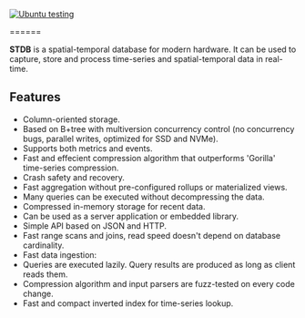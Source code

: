 
[![Ubuntu testing](https://github.com/obstd/stdb/actions/workflows/linux-test.yml/badge.svg)](https://github.com/obstd/stdb/actions/workflows/linux-test.yml)

======

**STDB** is a spatial-temporal database for modern hardware. 
It can be used to capture, store and process time-series and spatial-temporal data in real-time. 

Features
-------

* Column-oriented storage.
* Based on B+tree with multiversion concurrency control (no concurrency bugs, parallel writes, optimized for SSD and NVMe).
* Supports both metrics and events.
* Fast and effecient compression algorithm that outperforms 'Gorilla' time-series compression.
* Crash safety and recovery.
* Fast aggregation without pre-configured rollups or materialized views.
* Many queries can be executed without decompressing the data.
* Compressed in-memory storage for recent data.
* Can be used as a server application or embedded library.
* Simple API based on JSON and HTTP.
* Fast range scans and joins, read speed doesn't depend on database cardinality.
* Fast data ingestion:
* Queries are executed lazily. Query results are produced as long as client reads them.
* Compression algorithm and input parsers are fuzz-tested on every code change.
* Fast and compact inverted index for time-series lookup.



